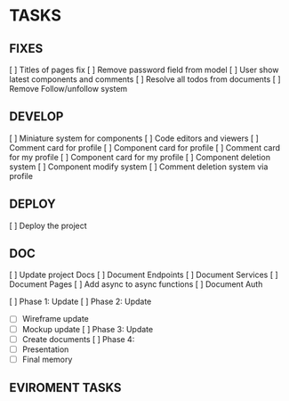 # TASKS

## FIXES

[ ] Titles of pages fix
[ ] Remove password field from model
[ ] User show latest components and comments
[ ] Resolve all todos from documents
[ ] Remove Follow/unfollow system

## DEVELOP

[ ] Miniature system for components
[ ] Code editors and viewers
[ ] Comment card for profile
[ ] Component card for profile
[ ] Comment card for my profile
[ ] Component card for my profile
[ ] Component deletion system
[ ] Component modify system
[ ] Comment deletion system via profile

## DEPLOY

[ ] Deploy the project

## DOC

[ ] Update project Docs
[ ] Document Endpoints
[ ] Document Services
[ ] Document Pages
[ ] Add async to async functions
[ ] Document Auth

[ ] Phase 1: Update
[ ] Phase 2: Update

- [ ] Wireframe update
- [ ] Mockup update
      [ ] Phase 3: Update
- [ ] Create documents
      [ ] Phase 4:
- [ ] Presentation
- [ ] Final memory

## EVIROMENT TASKS
